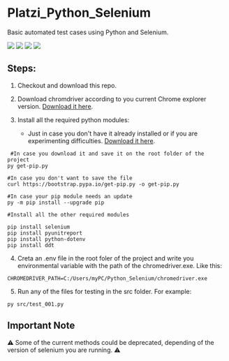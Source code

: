 # Platzi_Python_Selenium
Basic automated test cases using Python and Selenium.

<img src="https://img.shields.io/badge/Python-3776AB?style=for-the-badge&logo=python&logoColor=white" /> <img src="https://img.shields.io/badge/Selenium-43B02A?style=for-the-badge&logo=Selenium&logoColor=white" /> <img src="https://img.shields.io/badge/Visual_Studio_Code-0078D4?style=for-the-badge&logo=visual%20studio%20code&logoColor=white" /> <img src="https://img.shields.io/badge/Google_chrome-4285F4?style=for-the-badge&logo=Google-chrome&logoColor=white" />

## Steps:
1. Checkout and download this repo.
2. Download chromdriver according to you current Chrome explorer version. [Download it here](https://chromedriver.chromium.org/).

3. Install all the required python modules:

    - Just in case you don't have it already installed or if you are experimenting difficulties. [Download it here](https://bootstrap.pypa.io/get-pip.py).
```
 #In case you download it and save it on the root folder of the project
py get-pip.py

#In case you don't want to save the file
curl https://bootstrap.pypa.io/get-pip.py -o get-pip.py 

#In case your pip module needs an update
py -m pip install --upgrade pip 
```
```
#Install all the other required modules

pip install selenium
pip install pyunitreport
pip install python-dotenv
pip install ddt
```

4. Creta an .env file in the root foler of the project and write you environmental variable with the path of the chromedriver.exe. Like this: 

```
CHROMEDRIVER_PATH=C:/Users/myPC/Python_Selenium/chromedriver.exe
```

5. Run any of the files for testing in the src folder. For example:

```
py src/test_001.py
```

## Important Note
:warning: Some of the current methods could be deprecated, depending of the version of selenium you are running. :warning: 
